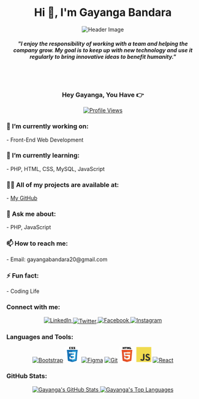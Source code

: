 <h1 align="center">Hi 👋, I'm Gayanga Bandara</h1>
<p align="center">
  <img src="https://docs.ionos.space/assets/static/githubactions-cover.bd64798.c7f7a2d8af766db355fafb89a83091c2.png" alt="Header Image">
</p>
<h5 align="center">"I enjoy the responsibility of working with a team and helping the company grow. My goal is to keep up with new technology and use it regularly to bring innovative ideas to benefit humanity."</h5>
<br><br>

<h3 align="center">Hey Gayanga, You Have 👉</h3>
<p align="center">
  <a href="https://github.com/GayangaBandara" target="_blank" rel="noopener">
    <img src="https://komarev.com/ghpvc/?username=GayangaBandara&style=for-the-badge" alt="Profile Views">
  </a>
</p>

<h3 align="left">🔭 I’m currently working on:</h3>
<p>- Front-End Web Development</p>

<h3 align="left">🌱 I’m currently learning:</h3>
<p>- PHP, HTML, CSS, MySQL, JavaScript</p>

<h3 align="left">👨‍💻 All of my projects are available at:</h3>
<p>- <a href="https://github.com/GayangaBandara" target="_blank">My GitHub</a></p>

<h3 align="left">💬 Ask me about:</h3>
<p>- PHP, JavaScript</p>

<h3 align="left">📫 How to reach me:</h3>
<p>- Email: gayangabandara20@gmail.com</p>

<h3 align="left">⚡ Fun fact:</h3>
<p>- Coding Life</p>

<h3 align="left">Connect with me:</h3>
<p align="center">
  <a href="https://www.linkedin.com/in/gayanga-bandara" target="_blank">
    <img src="https://raw.githubusercontent.com/rahuldkjain/github-profile-readme-generator/master/src/images/icons/Social/linked-in-alt.svg" alt="LinkedIn" height="30" width="40">
  </a>
  <a href="https://twitter.com/Gayanga20" target="blank">
    <img align="center" src="https://raw.githubusercontent.com/rahuldkjain/github-profile-readme- 
    generator/master/src/images/icons/Social/twitter.svg" alt="Twitter" height="30" width="40" />
  </a>
  <a href="https://www.facebook.com/profile.php?id=100068891631401" target="_blank">
    <img src="https://raw.githubusercontent.com/rahuldkjain/github-profile-readme-generator/master/src/images/icons/Social/facebook.svg" alt="Facebook" height="30" width="40">
  </a>
  <a href="https://www.instagram.com/gayanga_bandara" target="_blank">
    <img src="https://raw.githubusercontent.com/rahuldkjain/github-profile-readme-generator/master/src/images/icons/Social/instagram.svg" alt="Instagram" height="30" width="40">
  </a>
</p>

<h3 align="left">Languages and Tools:</h3>
<p align="center">
  <a href="https://getbootstrap.com/" target="_blank"><img src="https://getbootstrap.com/docs/5.1/assets/brand/bootstrap-logo.svg" alt="Bootstrap" width="40" height="40"></a>
  <a href="https://www.w3schools.com/css/" target="_blank"><img src="https://raw.githubusercontent.com/devicons/devicon/master/icons/css3/css3-original-wordmark.svg" alt="CSS" width="40" height="40"></a>
  <a href="https://figma.com/" target="_blank"><img src="https://www.vectorlogo.zone/logos/figma/figma-icon.svg" alt="Figma" width="40" height="40"></a>
  <a href="https://git-scm.com/" target="_blank"><img src="https://www.vectorlogo.zone/logos/git-scm/git-scm-icon.svg" alt="Git" width="40" height="40"></a>
  <a href="https://www.w3.org/html/" target="_blank"><img src="https://raw.githubusercontent.com/devicons/devicon/master/icons/html5/html5-original-wordmark.svg" alt="HTML" width="40" height="40"></a>
  <a href="https://developer.mozilla.org/en-US/docs/Web/JavaScript" target="_blank"><img src="https://raw.githubusercontent.com/devicons/devicon/master/icons/javascript/javascript-original.svg" alt="JavaScript" width="40" height="40"></a>
  <a href="https://react.dev/" target="_blank"><img src="https://upload.wikimedia.org/wikipedia/commons/a/a7/React-icon.svg" alt="React" width="40" height="40"></a>
</p>

<h3 align="left">GitHub Stats:</h3>
<p align="center">
  <a href="https://github.com/GayangaBandara">
    <img alt="Gayanga's GitHub Stats" src="https://github-readme-stats.vercel.app/api?username=GayangaBandara&show_icons=true&theme=react&border_color=7F3FBF&bg_color=0D1117&title_color=F85D7F&icon_color=F8D866" height="192px">
  </a>
  <a href="https://github.com/GayangaBandara">
    <img alt="Gayanga's Top Languages" src="https://github-readme-stats.vercel.app/api/top-langs/?username=GayangaBandara&layout=compact&theme=react&border_color=7F3FBF&bg_color=0D1117&title_color=F85D7F&icon_color=F8D866" height="192px">
  </a>
</p>
